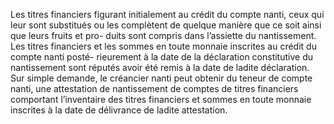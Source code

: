 Les titres financiers figurant initialement au crédit du compte nanti, ceux qui leur
sont substitués ou les complètent de quelque manière que ce soit ainsi que leurs fruits et pro-
duits sont compris dans l’assiette du nantissement.
Les titres financiers et les sommes en toute monnaie inscrites au crédit du compte nanti posté-
rieurement à la date de la déclaration constitutive du nantissement sont réputés avoir été remis
à la date de ladite déclaration.
Sur simple demande, le créancier nanti peut obtenir du teneur de compte nanti, une attestation
de nantissement de comptes de titres financiers comportant l’inventaire des titres financiers et
sommes en toute monnaie inscrites à la date de délivrance de ladite attestation.